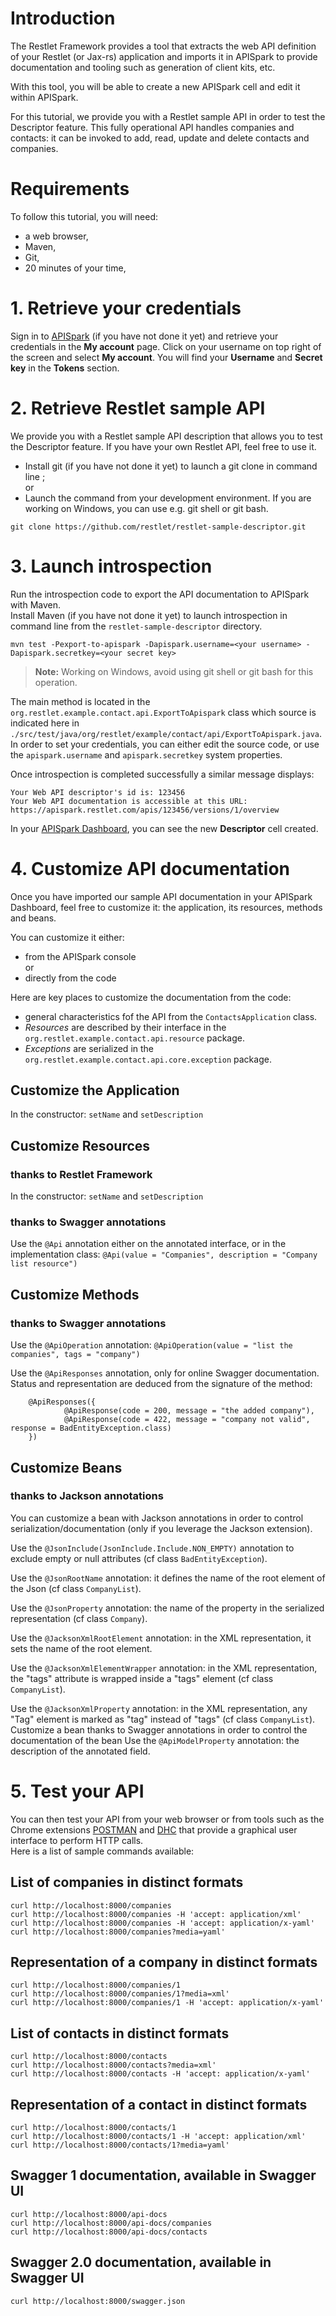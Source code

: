 # Introduction

The Restlet Framework provides a tool that extracts the web API definition of your Restlet (or Jax-rs) application and imports it in APISpark to provide documentation and tooling such as generation of client kits, etc.

With this tool, you will be able to create a new APISpark cell and edit it within APISpark.

<!--By running the tool again, you will be able to synchronize web API changes initiated from your API's code.
-->

For this tutorial, we provide you with a Restlet sample API in order to test the Descriptor feature. This fully operational API handles companies and contacts: it can be invoked to add, read, update and delete contacts and companies.

# Requirements

To follow this tutorial, you will need:

* a web browser,
* Maven,
* Git,  
* 20 minutes of your time,

# 1. Retrieve your credentials
Sign in to [APISpark](https://apispark.restlet.com) (if you have not done it yet) and retrieve your credentials in the **My account** page.
Click on your username on top right of the screen and select **My account**. You will find your **Username** and **Secret key** in the **Tokens** section.

# 2. Retrieve Restlet sample API
We provide you with a Restlet sample API description that allows you to test the Descriptor feature. If you have your own Restlet API, feel free to use it.  

- Install git (if you have not done it yet) to launch a git clone in command line ;  
or
- Launch the command from your development environment. If you are working on Windows, you can use e.g. git shell or git bash.

```git clone https://github.com/restlet/restlet-sample-descriptor.git```

# 3. Launch introspection
Run the introspection code to export the API documentation to APISpark with Maven.  
Install Maven (if you have not done it yet) to launch introspection in command line from the `restlet-sample-descriptor` directory.

```mvn test -Pexport-to-apispark -Dapispark.username=<your username> -Dapispark.secretkey=<your secret key>```

>**Note:** Working on Windows, avoid using git shell or git bash for this operation.

The main method is located in the ```org.restlet.example.contact.api.ExportToApispark``` class which source is indicated here in ```./src/test/java/org/restlet/example/contact/api/ExportToApispark.java```. In order to set your credentials, you can either edit the source code, or use the ```apispark.username``` and ```apispark.secretkey``` system properties.

Once introspection is completed successfully a similar message displays:

```
Your Web API descriptor's id is: 123456
Your Web API documentation is accessible at this URL: https://apispark.restlet.com/apis/123456/versions/1/overview
```

In your <a href="https://apispark.restlet.com/dashboard" target="_blank">APISpark Dashboard</a>, you can see the new **Descriptor** cell created.

# 4. Customize API documentation
Once you have imported our sample API documentation in your APISpark Dashboard, feel free to customize it: the application, its resources, methods and beans.

You can customize it either:  
- from the APISpark console  
or  
- directly from the code  

Here are key places to customize the documentation from the code:

- general characteristics fof the API from the ```ContactsApplication``` class.
- *Resources* are described by their interface in the ```org.restlet.example.contact.api.resource``` package.
- *Exceptions* are serialized in the ```org.restlet.example.contact.api.core.exception``` package.

## Customize the Application
In the constructor: ```setName``` and ```setDescription```

## Customize Resources

### thanks to Restlet Framework
In the constructor: ```setName``` and ```setDescription```

### thanks to Swagger annotations
Use the ```@Api``` annotation either on the annotated interface, or in the implementation class:
```@Api(value = "Companies", description = "Company list resource")```

## Customize Methods

### thanks to Swagger annotations
Use the ```@ApiOperation``` annotation:
```@ApiOperation(value = "list the companies", tags = "company")```

Use the ```@ApiResponses``` annotation, only for online Swagger documentation. Status and representation are deduced from the signature of the method:  

```
    @ApiResponses({
            @ApiResponse(code = 200, message = "the added company"),
            @ApiResponse(code = 422, message = "company not valid", response = BadEntityException.class)
    })
```

## Customize Beans

### thanks to Jackson annotations

You can customize a bean with Jackson annotations in order to control serialization/documentation (only if you leverage the Jackson extension).

Use the ```@JsonInclude(JsonInclude.Include.NON_EMPTY)``` annotation to exclude empty or null attributes (cf class ```BadEntityException```).

Use the ```@JsonRootName``` annotation: it defines the name of the root element of the Json (cf class ```CompanyList```).

Use the ```@JsonProperty``` annotation: the name of the property in the serialized representation (cf class ```Company```).

Use the ```@JacksonXmlRootElement``` annotation: in the XML representation, it sets the name of the root element.

Use the ```@JacksonXmlElementWrapper``` annotation: in the XML representation, the "tags" attribute is wrapped inside a "tags" element (cf class ```CompanyList```).

Use the ```@JacksonXmlProperty``` annotation: in the XML representation, any "Tag" element is marked as "tag" instead of "tags" (cf class ```CompanyList```).
Customize a bean thanks to Swagger annotations in order to control the documentation of the bean
Use the ```@ApiModelProperty``` annotation: the description of the annotated field.

# 5. Test your API
You can then test your API from your web browser or from tools such as the Chrome extensions [POSTMAN](https://chrome.google.com/webstore/detail/postman-rest-client/fdmmgilgnpjigdojojpjoooidkmcomcm?utm_source=chrome-ntp-icon) and [DHC](http://sprintapi.com/dhcs.html) that provide a graphical user interface to perform HTTP calls.  
Here is a list of sample commands available:

## List of companies in distinct formats

```
curl http://localhost:8000/companies  
curl http://localhost:8000/companies -H 'accept: application/xml'  
curl http://localhost:8000/companies -H 'accept: application/x-yaml'  
curl http://localhost:8000/companies?media=yaml'
```

## Representation of a company in distinct formats

```
curl http://localhost:8000/companies/1  
curl http://localhost:8000/companies/1?media=xml'  
curl http://localhost:8000/companies/1 -H 'accept: application/x-yaml'
```

## List of contacts in distinct formats

```
curl http://localhost:8000/contacts  
curl http://localhost:8000/contacts?media=xml'  
curl http://localhost:8000/contacts -H 'accept: application/x-yaml'
```

## Representation of a contact in distinct formats

```
curl http://localhost:8000/contacts/1  
curl http://localhost:8000/contacts/1 -H 'accept: application/xml'  
curl http://localhost:8000/contacts/1?media=yaml'
```

## Swagger 1 documentation, available in Swagger UI

```
curl http://localhost:8000/api-docs  
curl http://localhost:8000/api-docs/companies  
curl http://localhost:8000/api-docs/contacts
```

## Swagger 2.0 documentation, available in Swagger UI

```
curl http://localhost:8000/swagger.json
```
